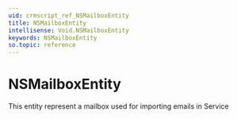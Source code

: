 ```yaml
---
uid: crmscript_ref_NSMailboxEntity
title: NSMailboxEntity
intellisense: Void.NSMailboxEntity
keywords: NSMailboxEntity
so.topic: reference
---
```


# NSMailboxEntity

This entity represent a mailbox used for importing emails in Service
